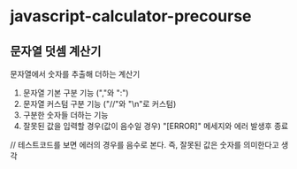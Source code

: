 # javascript-calculator-precourse

## 문자열 덧셈 계산기

문자열에서 숫자를 추출해 더하는 계산기

1. 문자열 기본 구분 기능 (","와 ":")
2. 문자열 커스텀 구분 기능 ("//"와 "\n"로 커스텀)
3. 구분한 숫자들 더하는 기능
4. 잘못된 값을 입력할 경우(값이 음수일 경우) "[ERROR]" 메세지와 에러 발생후 종료

// 테스트코드를 보면 에러의 경우를 음수로 본다. 즉, 잘못된 값은 숫자를 의미한다고 생각
